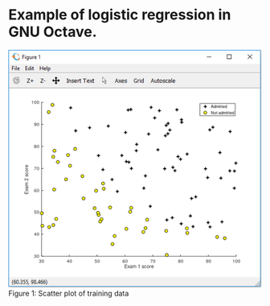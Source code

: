 # Example of logistic regression in GNU Octave.

![alt text](https://github.com/kchunter/machineLearning/blob/master/pictures/plottedData.PNG)
Figure 1: Scatter plot of training data
